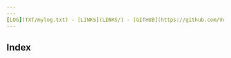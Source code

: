 ```yaml
---
---
[LOG](TXT/mylog.txt) - [LINKS](LINKS/) - [GITHUB](https://github.com/Veivel/os222) <br>
---
```

Index
---
